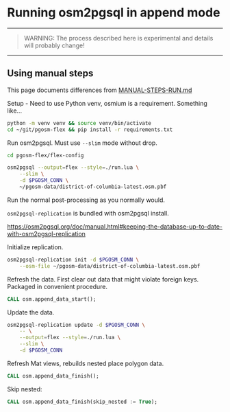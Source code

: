 # Running osm2pgsql in append mode

----

> WARNING: The process described here is experimental and details will probably change!

----

## Using manual steps

This page documents differences from [MANUAL-STEPS-RUN.md](MANUAL-STEPS-RUN.md)


Setup - Need to use Python venv, osmium is a requirement.  Something like...

```bash
python -m venv venv && source venv/bin/activate
cd ~/git/pgosm-flex && pip install -r requirements.txt
```


Run osm2pgsql. Must use `--slim` mode without drop.


```bash
cd pgosm-flex/flex-config

osm2pgsql --output=flex --style=./run.lua \
    --slim \
    -d $PGOSM_CONN \
    ~/pgosm-data/district-of-columbia-latest.osm.pbf
```

Run the normal post-processing as you normally would.


`osm2pgsql-replication` is bundled with osm2pgsql install.

https://osm2pgsql.org/doc/manual.html#keeping-the-database-up-to-date-with-osm2pgsql-replication


Initialize replication.


```bash
osm2pgsql-replication init -d $PGOSM_CONN \
    --osm-file ~/pgosm-data/district-of-columbia-latest.osm.pbf
```



Refresh the data.  First clear out data that might violate foreign keys. Packaged
in convenient procedure.


```sql
CALL osm.append_data_start();
```

Update the data.


```bash
osm2pgsql-replication update -d $PGOSM_CONN \
    -- \
    --output=flex --style=./run.lua \
    --slim \
    -d $PGOSM_CONN
```

Refresh Mat views, rebuilds nested place polygon data.


```sql
CALL osm.append_data_finish();
```


Skip nested:

```sql
CALL osm.append_data_finish(skip_nested := True);
```

